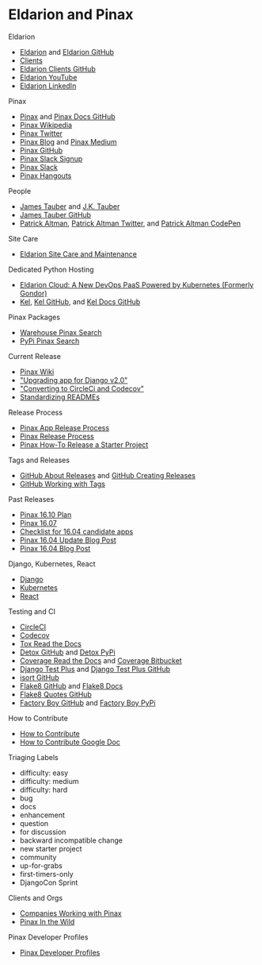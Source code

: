 # Eldarion and Pinax

<!--
Style Guide

https://github.com/pinax/pinax/wiki/Proposed-Docs-Outline

http://blog.pinaxproject.com/2016/03/15/writing-better-documentation-and-why-documentation
http://blog.pinaxproject.com/2017/09/08/simplifying-static-build-process-django-projects/ | Simplifying the Static Build Process in Django Starter Projects | The Pinax Project Blog
http://blog.pinaxproject.com/2017/09/18/remarking-pinax-theme-bootstrap-be-semantic/ | Remarking pinax-theme-bootstrap To Be Semantic | The Pinax Project Blog

http://pinaxproject.com/pinax
http://pinaxproject.com/pinax/quick_start
http://pinaxproject.com/pinax/quick_start_manual/ | Quick Start Manual - Pinax Documentation
http://pinaxproject.com/pinax/apps_list

https://www.slideshare.net/jtauber/state-of-pinax/19-reusable_appquisition_potterpredictions | State of Pinax
https://www.slideshare.net/jtauber/state-of-pinax/33-Sites_Using_Pinax | reusable app quisition potterpredictions

https://www.slideshare.net/pydanny/pinax-long-tutorial-slides | Pinax Long Tutorial Slides
http://pydanny.blogspot.com/2010/ | pydanny: 2010

https://2016.djangocon.us/schedule/presentation/45/ | Presentation: Building JSON APIs with Django / Pinax
https://speakerdeck.com/brosner/pinax | Building JSON APIs with Django / Pinax // Speaker Deck
https://github.com/pinax/pinax-api | pinax/pinax-api: RESTful API adhering to the JSON:API specification
http://eldarion.com/blog/2016/08/18/eldarions-brian-rosner-speaks-djangocon-us-2016/ | Eldarion's Brian Rosner Speaks At DjangoCon US 2016 — Eldarion Blog
-->

Eldarion
* [Eldarion](http://eldarion.com) and [Eldarion GitHub](https://github.com/eldarion)
* [Clients](http://eldarion.com/what-we-do)
* [Eldarion Clients GitHub](https://github.com/eldarion-client)
* [Eldarion YouTube](https://www.youtube.com/channel/UCnop70xOY_4dAr4YB9jjlOg)
* [Eldarion LinkedIn](https://www.linkedin.com/company/eldarion)

Pinax
* [Pinax](http://pinaxproject.com) and [Pinax Docs GitHub](https://github.com/pinax/pinax/tree/master/docs)
* [Pinax Wikipedia](https://en.wikipedia.org/wiki/Pinax)
* [Pinax Twitter](https://twitter.com/pinaxproject)
* [Pinax Blog](http://blog.pinaxproject.com) and [Pinax Medium](https://medium.com/pinax)
* [Pinax GitHub](https://github.com/pinax)
* [Pinax Slack Signup](http://slack.pinaxproject.com)
* [Pinax Slack](https://pinax.slack.com)
* [Pinax Hangouts](https://www.youtube.com/channel/UCAPpNG85GLzUBwzYCjd4raQ)

People
* [James Tauber](http://jtauber.com) and [J.K. Tauber](https://jktauber.com)
* [James Tauber GitHub](https://github.com/jtauber)
* [Patrick Altman](http://paltman.com), [Patrick Altman Twitter](https://twitter.com/paltman), and [Patrick Altman CodePen](https://codepen.io/paltman)

Site Care
* [Eldarion Site Care and Maintenance](http://eldarion.com/consulting/django-site-care)

Dedicated Python Hosting
* [Eldarion Cloud: A New DevOps PaaS Powered by Kubernetes (Formerly Gondor)](http://eldarion.cloud)
* [Kel](http://www.kelproject.com), [Kel GitHub](https://github.com/kelproject), and [Kel Docs GitHub](https://github.com/kelproject/kel-docs)

Pinax Packages
* [Warehouse Pinax Search](https://pypi.org/search/?q=pinax)
* [PyPi Pinax Search](https://pypi.python.org/pypi?%3Aaction=search&term=pinax&submit=search)

<!--
Packages
https://pypi.org/project/pinax-likes | pinax-likes · Warehouse (PyPI)
https://pypi.python.org/pypi/pinax-likes/#downloads | pinax-likes 3.0.0 : Python Package Index
-->

Current Release
* [Pinax Wiki](https://github.com/pinax/pinax/wiki)
* ["Upgrading app for Django v2.0"](https://github.com/pinax/pinax/wiki/Upgrading-app-for-Django-v2.0)
* ["Converting to CircleCi and Codecov"](https://github.com/pinax/pinax/wiki/Converting-to-CircleCi-and-Codecov)
* [Standardizing READMEs](https://github.com/pinax/pinax/wiki/Standardizing-READMEs)

Release Process
* [Pinax App Release Process](https://github.com/pinax/pinax/wiki/App-Release-Process)
* [Pinax Release Process](http://pinaxproject.com/pinax/release_process)
* [Pinax How-To Release a Starter Project](http://pinaxproject.com/pinax/how-tos/release-starter-project)

<!--
https://circleci.com/blog/continuously-deploying-python-packages-to-pypi-with-circleci/ | Continuously Deploying Python Packages to PyPI with CircleCI - CircleCI
-->

Tags and Releases
* [GitHub About Releases](https://help.github.com/articles/about-releases) and [GitHub Creating Releases](https://help.github.com/articles/creating-releases)
* [GitHub Working with Tags](https://help.github.com/articles/working-with-tags)

<!--
https://developer.github.com/v3/repos/releases/#create-a-release | Releases | GitHub Developer Guide
-->

Past Releases
* [Pinax 16.10 Plan](https://github.com/pinax/pinax/wiki/Pinax-16.10-Plan)
* [Pinax 16.07](https://github.com/pinax/pinax/wiki/Pinax-16.07)
* [Checklist for 16.04 candidate apps](https://github.com/pinax/pinax/issues/113)
* [Pinax 16.04 Update Blog Post](http://blog.pinaxproject.com/2016/03/10/update-pinax-1604)
* [Pinax 16.04 Blog Post](http://blog.pinaxproject.com/2016/02/01/pinax-1604)

Django, Kubernetes, React
* [Django](https://www.djangoproject.com)
* [Kubernetes](https://kubernetes.io)
* [React](https://facebook.github.io/react)

Testing and CI
* [CircleCI](https://circleci.com)
* [Codecov](https://codecov.io)
* [Tox Read the Docs](https://tox.readthedocs.org)
* [Detox GitHub](https://github.com/tox-dev/detox) and [Detox PyPi](https://pypi.python.org/pypi/detox)
* [Coverage Read the Docs](http://coverage.readthedocs.org) and [Coverage Bitbucket](https://bitbucket.org/ned/coveragepy)
* [Django Test Plus](http://django-test-plus.readthedocs.io) and [Django Test Plus GitHub](https://github.com/revsys/django-test-plus)
* [isort GitHub](https://github.com/timothycrosley/isort)
* [Flake8 GitHub](https://gitlab.com/pycqa/flake8) and [Flake8 Docs](http://flake8.pycqa.org)
* [Flake8 Quotes GitHub](https://github.com/zheller/flake8-quotes)
* [Factory Boy GitHub](https://github.com/FactoryBoy/factory_boy) and [Factory Boy PyPi](https://pypi.python.org/pypi/factory_boy)

<!--
http://eldarion.com/blog/2017/10/17/how-we-maintain-high-levels-code-quality/
http://eldarion.com/blog/2017/07/13/5-reasons-you-should-care-about-code-coverage/ | 5 Reasons You Should Care about Code Coverage — Eldarion Blog
http://blog.pinaxproject.com/2015/12/08/how-test-against-multiple-python-versions-parallel/ | How to Test Against Multiple Python Versions in Parallel | The Pinax Project Blog
-->

How to Contribute
* [How to Contribute](http://pinaxproject.com/pinax/how_to_contribute)
* [How to Contribute Google Doc](https://docs.google.com/document/d/1f9hPTw3nelWy7nxaDawWP7EUl4QyeGeC4BNYeb4iWhU/edit)

Triaging Labels
* difficulty: easy
* difficulty: medium
* difficulty: hard
* bug
* docs
* enhancement
* question
* for discussion
* backward incompatible change
* new starter project
* community
* up-for-grabs
* first-timers-only
* DjangoCon Sprint

Clients and Orgs
* [Companies Working with Pinax](http://pinaxproject.com/pinax/companies_working_with_pinax)
* [Pinax In the Wild](http://pinaxproject.com/pinax/in_the_wild)

Pinax Developer Profiles
* [Pinax Developer Profiles](https://docs.google.com/forms/d/1CdiEtvVyWLtdVZUXHLXoZI64K1qbslkOqSR0W5xz6_0/viewform)
